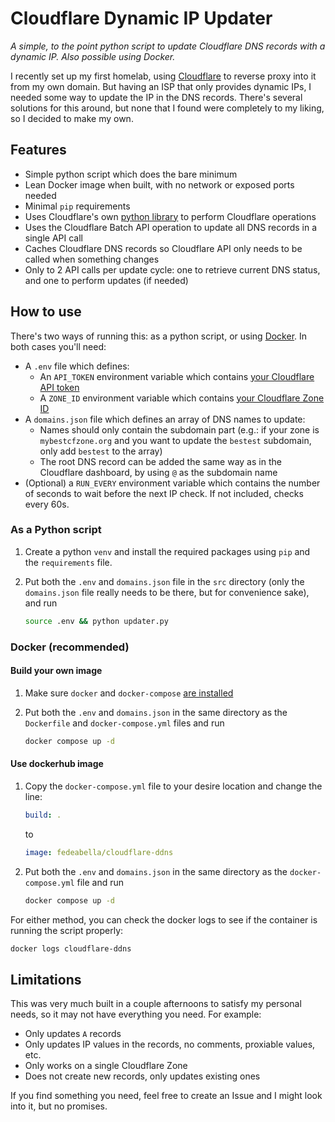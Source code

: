 # Cloudflare Dynamic IP Updater

_A simple, to the point python script to update Cloudflare DNS records with a
dynamic IP. Also possible using Docker._

I recently set up my first homelab, using
[Cloudflare](https://www.cloudflare.com/) to reverse proxy into it from my own
domain. But having an ISP that only provides dynamic IPs, I needed some way to
update the IP in the DNS records. There's several solutions for this around, but
none that I found were completely to my liking, so I decided to make my own.

## Features

- Simple python script which does the bare minimum
- Lean Docker image when built, with no network or exposed ports needed
- Minimal `pip` requirements
- Uses Cloudflare's own
  [python library](https://github.com/cloudflare/cloudflare-python) to perform
  Cloudflare operations
- Uses the Cloudflare Batch API operation to update all DNS records in a single
  API call
- Caches Cloudflare DNS records so Cloudflare API only needs to be called when
  something changes
- Only to 2 API calls per update cycle: one to retrieve current DNS status, and
  one to perform updates (if needed)

## How to use

There's two ways of running this: as a python script, or using
[Docker](https://www.docker.com/). In both cases you'll need:

- A `.env` file which defines:
  - An `API_TOKEN` environment variable which contains
    [your Cloudflare API token](https://developers.cloudflare.com/fundamentals/api/get-started/create-token/)
  - A `ZONE_ID` environment variable which contains
    [your Cloudflare Zone ID](https://developers.cloudflare.com/fundamentals/setup/find-account-and-zone-ids/)
- A `domains.json` file which defines an array of DNS names to update:
  - Names should only contain the subdomain part (e.g.: if your zone is
    `mybestcfzone.org` and you want to update the `bestest` subdomain, only add
    `bestest` to the array)
  - The root DNS record can be added the same way as in the Cloudflare
    dashboard, by using `@` as the subdomain name
- (Optional) a `RUN_EVERY` environment variable which contains the number of
  seconds to wait before the next IP check. If not included, checks every 60s.

### As a Python script

1. Create a python `venv` and install the required packages using `pip` and the
   `requirements` file.

1. Put both the `.env` and `domains.json` file in the `src` directory (only the
   `domains.json` file really needs to be there, but for convenience sake), and
   run

   ```bash
   source .env && python updater.py
   ```

### Docker (recommended)

#### Build your own image

1. Make sure `docker` and `docker-compose`
   [are installed](https://docs.docker.com/desktop/setup/install/linux/)

1. Put both the `.env` and `domains.json` in the same directory as the
   `Dockerfile` and `docker-compose.yml` files and run

   ```bash
   docker compose up -d
   ```

#### Use dockerhub image

1. Copy the `docker-compose.yml` file to your desire location and change the
   line:

   ```yml
   build: .
   ```

   to

   ```yml
   image: fedeabella/cloudflare-ddns
   ```

1. Put both the `.env` and `domains.json` in the same directory as the
   `docker-compose.yml` file and run

   ```bash
   docker compose up -d
   ```

For either method, you can check the docker logs to see if the container is
running the script properly:

```bash
docker logs cloudflare-ddns
```

## Limitations

This was very much built in a couple afternoons to satisfy my personal needs, so
it may not have everything you need. For example:

- Only updates `A` records
- Only updates IP values in the records, no comments, proxiable values, etc.
- Only works on a single Cloudflare Zone
- Does not create new records, only updates existing ones

If you find something you need, feel free to create an Issue and I might look
into it, but no promises.
